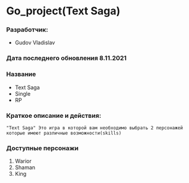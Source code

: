 # Go_project(Text Saga)
### Разработчик:
- Gudov Vladislav
### Дата последнего обновления 8.11.2021
### Название
- Text Saga
- Single
- RP

### Краткое описание и действия:
` "Text Saga" Это игра в которой вам необходимо выбрать 2 персонажей которые имеют различные возможности(skills)  `
### Доступные персонажи
1) Warior 
2) Shaman
3) King